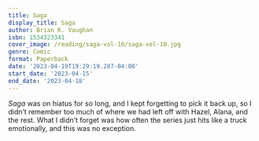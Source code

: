 ```yaml
---
title: Saga
display_title: Saga
author: Brian K. Vaughan
isbn: 1534323341
cover_image: /reading/saga-vol-10/saga-vol-10.jpg
genre: Comic
format: Paperback
date: '2023-04-19T19:29:19.287-04:00'
start_date: '2023-04-15'
end_date: '2023-04-18'
---
```


*Saga* was on hiatus for so long, and I kept forgetting to pick it back up, so I didn’t remember too much of where we had left off with Hazel, Alana, and the rest. What I didn’t forget was how often the series just hits like a truck emotionally, and this was no exception.